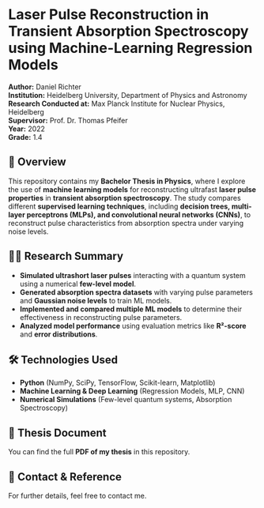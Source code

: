 # **Laser Pulse Reconstruction in Transient Absorption Spectroscopy using Machine-Learning Regression Models**  

**Author:** Daniel Richter  
**Institution:** Heidelberg University, Department of Physics and Astronomy  
**Research Conducted at:** Max Planck Institute for Nuclear Physics, Heidelberg  
**Supervisor:** Prof. Dr. Thomas Pfeifer  
**Year:** 2022  
**Grade:** 1.4

## 📖 **Overview**  
This repository contains my **Bachelor Thesis in Physics**, where I explore the use of **machine learning models** for reconstructing ultrafast **laser pulse properties** in **transient absorption spectroscopy**. The study compares different **supervised learning techniques**, including **decision trees, multi-layer perceptrons (MLPs), and convolutional neural networks (CNNs)**, to reconstruct pulse characteristics from absorption spectra under varying noise levels.

## 🧑‍🔬 **Research Summary**  
- **Simulated ultrashort laser pulses** interacting with a quantum system using a numerical **few-level model**.  
- **Generated absorption spectra datasets** with varying pulse parameters and **Gaussian noise levels** to train ML models.  
- **Implemented and compared multiple ML models** to determine their effectiveness in reconstructing pulse parameters.  
- **Analyzed model performance** using evaluation metrics like **R²-score** and **error distributions**.  

## 🛠 **Technologies Used**  
- **Python** (NumPy, SciPy, TensorFlow, Scikit-learn, Matplotlib)  
- **Machine Learning & Deep Learning** (Regression Models, MLP, CNN)  
- **Numerical Simulations** (Few-level quantum systems, Absorption Spectroscopy)  

## 📄 **Thesis Document**  
You can find the full **PDF of my thesis** in this repository.  

## 📩 **Contact & Reference**  
For further details, feel free to contact me.  


